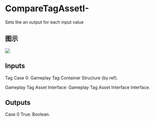 # CompareTagAssetI-

Sets the an output for each input value

## 图示

![]($-20221218-19095148.png)

## Inputs

Tag Case 0: Gameplay Tag Container Structure (by ref).

Gameplay Tag Asset Interface: Gameplay Tag Asset Interface Interface.  

## Outputs

Case 0 True: Boolean.

